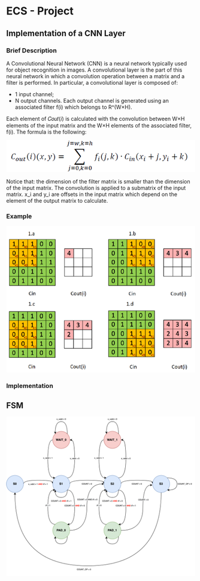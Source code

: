# ECS - Project
<h2>Implementation of a CNN Layer</h2>
<h3>Brief Description</h3>
<p>
  A Convolutional Neural Network (CNN) is a neural network typically used for object recognition in images. A convolutional layer is the part of this neural network in
  which a convolution operation between a matrix and a filter is performed. In particular, a convolutional layer is composed of:
  <ul>
    <li>1 input channel;</li>
    <li>N output channels. Each output channel is generated using an associated filter f(i) which belongs to R^(W×H).</li>
  </ul>
  Each element of 𝐶𝑜𝑢𝑡(𝑖) is calculated with the convolution between W×H elements of the input matrix and the W×H elements of the associated filter, f(i). The formula
  is the following:
</p>
<p align="center">
  <img src="./images/CNN_layer_element_formula.png" alt="formula" style="border:0;">
</p>
<p>    
  Notice that: the dimension of the filter matrix is smaller than the dimension of the input matrix. The convolution is applied to a submatrix of the input matrix. x_i
  and y_i are offsets in the input matrix which depend on the element of the output matrix to calculate.
</p>
<h3>Example</h3>
<p align="center">
  <img src="./images/CNN_layer_example.png" alt="example" style="border:0;">
</p>
<h3>Implementation</h3>
<h2>FSM</h2>
<p align="center">
  <img src="./images/CNN_Layer_FSM2.png" alt="FSM" style="border:0;">
</p>
